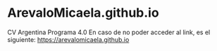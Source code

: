 # ArevaloMicaela.github.io
CV Argentina Programa 4.0
En caso de no poder acceder al link, es el siguiente: https://arevalomicaela.github.io
